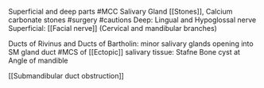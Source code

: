 Superficial and deep parts
#MCC Salivary Gland [[Stones]], Calcium carbonate stones
#surgery 
	#cautions 
		Deep: Lingual and Hypoglossal nerve
		Superficial: [[Facial nerve]] (Cervical and mandibular branches)

Ducts of Rivinus and Ducts of Bartholin: minor salivary glands opening into SM gland duct
#MCS of [[Ectopic]] salivary tissue: Stafne Bone cyst at Angle of mandible

[[Submandibular duct obstruction]]
